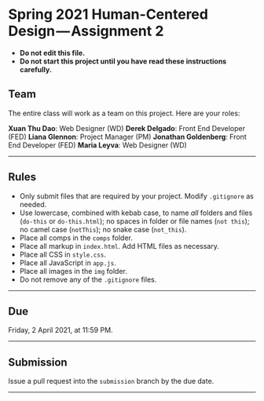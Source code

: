 # Spring 2021 Human-Centered Design — Assignment 2

* **Do not edit this file.**  
* **Do not start this project until you have read these instructions carefully.**
## Team
The entire class will work as a team on this project. Here are your roles:

**Xuan Thu Dao**: Web Designer (WD)
**Derek Delgado**: Front End Developer (FED)
**Liana Glennon**: Project Manager (PM)
**Jonathan Goldenberg**: Front End Developer (FED)
**Maria Leyva**: Web Designer (WD)

---
## Rules
* Only submit files that are required by your project. Modify `.gitignore` as needed.
* Use lowercase, combined with kebab case, to name _all_ folders and files (`do-this` or `do-this.html`); no spaces in folder or file names (`not this`); no camel case (`notThis`); no snake case (`not_this`).
* Place all comps in the `comps` folder.
* Place all markup in `index.html`. Add HTML files as necessary.
* Place all CSS in `style.css`.
* Place all JavaScript in `app.js`.
* Place all images in the `img` folder.
* Do not remove any of the `.gitignore` files.

---

## Due
Friday, 2 April 2021, at 11:59 PM.

---

## Submission
Issue a pull request into the `submission` branch by the due date.

---
